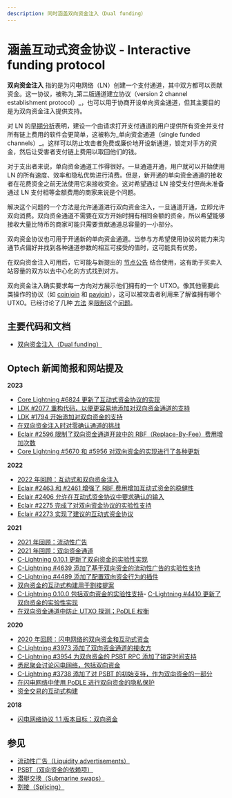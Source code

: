 ```yaml
---
description: 同时涵盖双向资金注入（Dual funding）
---
```


# 涵盖互动式资金协议 - Interactive funding protocol

**双向资金注入** 指的是为闪电网络（LN）创建一个支付通道，其中双方都可以贡献资金。这一协议，被称为_第二版通道建立协议（version 2 channel establishment protocol）_，也可以用于协商开设单向资金通道，但其主要目的是为双向资金注入提供支持。

对 LN 的[早期分析](https://docs.google.com/presentation/d/1G4xchDGcO37DJ2lPC\_XYyZIUkJc2khnLrCaZXgvDN0U/edit?pref=2\&pli=1#slide=id.g85f425098\_0\_2)表明，建设一个由请求打开支付通道的用户提供所有资金并支付所有链上费用的软件会更简单，这被称为_单向资金通道（single funded channels）_。这样可以防止攻击者免费或廉价地开设新通道，锁定对手方的资金，然后让受害者支付链上费用以取回他们的钱。

对于支出者来说，单向资金通道工作得很好。一旦通道开通，用户就可以开始使用 LN 的所有速度、效率和隐私优势进行消费。但是，新开通的单向资金通道的接收者在花费资金之前无法使用它来接收资金。这对希望通过 LN 接受支付但尚未准备通过 LN 支付相等金额费用的商家来说是个问题。

解决这个问题的一个方法是允许通道进行双向资金注入，一旦通道开通，立即允许双向消费。双向资金通道不需要在双方开始时拥有相同金额的资金，所以希望能够接收大量比特币的商家可能只需要贡献通道总容量的一小部分。

双向资金协议也可用于开通新的单向资金通道。当参与方希望使用协议的能力来沟通节点偏好并找到各种通道参数的相互可接受的值时，这可能具有优势。

在双向资金注入可用后，它可能与新提出的 [节点公告](https://lists.linuxfoundation.org/pipermail/lightning-dev/2018-November/001532.html) 结合使用，这有助于买卖入站容量的双方以去中心化的方式找到对方。

双向资金注入确实要求每一方向对方展示他们拥有的一个 UTXO。像其他需要此类操作的协议（如 [coinjoin](https://bitcoinops.org/en/topics/coinjoin/) 和 [payjoin](https://bitcoinops.org/en/topics/payjoin/)），这可以被攻击者利用来了解谁拥有哪个 UTXO。已经讨论了几种 [方法](https://bitcoinops.org/en/newsletters/2020/02/05/#podle) 来[限制](https://bitcoinops.org/en/newsletters/2020/02/19/#using-podle-in-ln)这个[问题](https://bitcoinops.org/en/newsletters/2021/01/13/#ln-dual-funding-anti-utxo-probing)。

## 主要代码和文档

* [双向资金注入（Dual funding）](https://github.com/lightningnetwork/lightning-rfc/pull/851)

## Optech 新闻简报和网站提及

**2023**

* [Core Lightning #6824 更新了互动式资金协议的实现](https://bitcoinops.org/en/newsletters/2023/11/08/#core-lightning-6824)
* [LDK #2077 重构代码，以便更容易地添加对双向资金通道的支持](https://bitcoinops.org/en/newsletters/2023/06/28/#ldk-2077)
* [LDK #1794 开始添加对双向资金的支持](https://bitcoinops.org/en/newsletters/2023/05/17/#ldk-1794)
* [在双向资金注入时对零确认通道的挑战](https://bitcoinops.org/en/newsletters/2023/05/17/#challenges-with-zero-conf-channels-when-dual-funding)
* [Eclair #2596 限制了双向资金通道开放中的 RBF（Replace-By-Fee）费用增加次数](https://bitcoinops.org/en/newsletters/2023/02/22/#eclair-2596)
* [Core Lightning #5670 和 #5956 对双向资金的实现进行了各种更新](https://bitcoinops.org/en/newsletters/2023/02/15/#core-lightning-5670)

**2022**

* [2022 年回顾：互动式和双向资金注入](https://bitcoinops.org/en/newsletters/2022/12/21/#dual-funding)
* [Eclair #2463 和 #2461 增强了 RBF 费用增加互动式资金的稳健性](https://bitcoinops.org/en/newsletters/2022/10/26/#eclair-2463)
* [Eclair #2406 允许在互动式资金协议中要求确认的输入](https://bitcoinops.org/en/newsletters/2022/09/14/#eclair-2406)
* [Eclair #2275 完成了对双向资金协议的实验性支持](https://bitcoinops.org/en/newsletters/2022/08/31/#eclair-2275)
* [Eclair #2273 实现了建议的互动式资金协议](https://bitcoinops.org/en/newsletters/2022/08/17/#eclair-2273)

**2021**

* [2021 年回顾：流动性广告](https://bitcoinops.org/en/newsletters/2021/12/22/#liq-ads)
* [2021 年回顾：双向资金通道](https://bitcoinops.org/en/newsletters/2021/12/22/#dual-funding)
* [C-Lightning 0.10.1 更新了双向资金的实验性实现](https://bitcoinops.org/en/newsletters/2021/08/11/#c-lightning-0-10-1)
* [C-Lightning #4639 添加了基于双向资金的流动性广告的实验性支持](https://bitcoinops.org/en/newsletters/2021/07/28/#c-lightning-4639)
* [C-Lightning #4489 添加了配置双向资金行为的插件](https://bitcoinops.org/en/newsletters/2021/05/12/#c-lightning-4489)
* [双向资金的互动式构建用于割接提案](https://bitcoinops.org/en/newsletters/2021/04/28/#draft-specification-for-ln-splicing)
* [C-Lightning 0.10.0 包括双向资金的实验性支持](https://bitcoinops.org/en/newsletters/2021/04/07/#c-lightning-0-10-0)- [C-Lightning #4410 更新了双向资金的实验性实现](https://bitcoinops.org/en/newsletters/2021/03/17/#c-lightning-4410)
* [在双向资金通道中防止 UTXO 探测；PoDLE 权衡](https://bitcoinops.org/en/newsletters/2021/01/13/#ln-dual-funding-anti-utxo-probing)

**2020**

* [2020 年回顾：闪电网络的双向资金和互动式资金](https://bitcoinops.org/en/newsletters/2020/12/23/#dual-interactive-funding)
* [C-Lightning #3973 添加了双向资金通道的接收方](https://bitcoinops.org/en/newsletters/2020/09/16/#c-lightning-3973)
* [C-Lightning #3954 为双向资金的 PSBT RPC 添加了锁定时间支持](https://bitcoinops.org/en/newsletters/2020/08/26/#c-lightning-3954)
* [悉尼聚会讨论闪电网络，包括双向资金](https://bitcoinops.org/en/newsletters/2020/06/03/#sydney-meetup-discussion)
* [C-Lightning #3738 添加了对 PSBT 的初始支持，作为双向资金的一部分](https://bitcoinops.org/en/newsletters/2020/05/27/#c-lightning-3738)
* [在闪电网络中使用 PoDLE 进行双向资金的隐私保护](https://bitcoinops.org/en/newsletters/2020/02/19/#using-podle-in-ln)
* [资金交易的互动式构建](https://bitcoinops.org/en/newsletters/2020/02/05/#interactive-construction-of-ln-funding-transactions)

**2018**

* [闪电网络协议 1.1 版本目标：双向资金](https://bitcoinops.org/en/newsletters/2018/11/20/#dual-funded-channels)

## 参见

* [流动性广告（Liquidity advertisements）](https://bitcoinops.org/en/topics/liquidity-advertisements/)
* [PSBT（双向资金的依赖项）](https://bitcoinops.org/en/topics/psbt/)
* [潜艇交换（Submarine swaps）](https://bitcoinops.org/en/topics/submarine-swaps/)
* [割接（Splicing）](https://bitcoinops.org/en/topics/splicing/)

